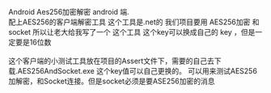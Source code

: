 Android Aes256加密解密 android 端.<br />
配上AES256的客户端解密工具 这个工具是.net的 
我们项目要用 AES256加密 和socket
 所以让老大给我写了一个 这个工具 这个key可以换成自己的 key ，但是一定要是16位数<br />
<br />
这个客户端的小测试工具放在项目的Assert文件下，需要的自己去下载.AES256AndSocket.exe 这个key值可以自己更换的。
可以用来测试AES256加解密，和Socket连接。但是socket必须是要ASE256加密的消息
<img src="http://img.blog.csdn.net/20170424111902550?watermark/2/text/aHR0cDovL2Jsb2cuY3Nkbi5uZXQvS25vd2xlZGdlYWJsZXM=/font/5a6L5L2T/fontsize/400/fill/I0JBQkFCMA==/dissolve/70/gravity/Center" alt="" />
